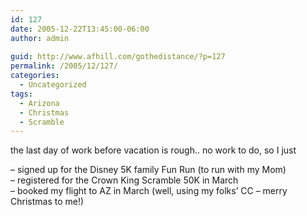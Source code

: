 ```yaml
---
id: 127
date: 2005-12-22T13:45:00-06:00
author: admin
  
guid: http://www.afhill.com/gothedistance/?p=127
permalink: /2005/12/127/
categories:
  - Uncategorized
tags:
  - Arizona
  - Christmas
  - Scramble
---
```

the last day of work before vacation is rough.. no work to do, so I just 

&#8211; signed up for the Disney 5K family Fun Run (to run with my Mom)  
&#8211; registered for the Crown King Scramble 50K in March  
&#8211; booked my flight to AZ in March (well, using my folks&#8217; CC &#8211; merry Christmas to me!)